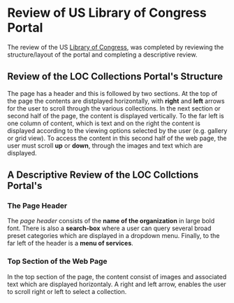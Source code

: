 # Review of US Library of Congress Portal
The review of the US [Library of Congress](/ "Library of Congress Collections Portal"), was completed by reviewing the structure/layout of the portal and completing a descriptive review.


## Review of the LOC Collections Portal's Structure
The page has a header and this is followed by two sections. At the top of the page the contents are distplayed horizontally, with **right** and **left** arrows for the user to scroll through the various collections. In the next section or second half of the page, the content is displayed vertically. To the far left is one column of content, which is text and on the right the content is displayed according to the viewing options selected by the user (e.g. gallery or grid view). To access the content in this second half of the web page, the user must scroll **up** or **down**, through the images and text which are displayed.


## A Descriptive Review of the LOC Collctions Portal's 

### The Page Header
The *page header* consists of the **name of the organization** in large bold font. There is also a **search-box** where a user can query several broad preset categories which are displayed in a dropdown menu. Finally, to the far left of the header is a **menu of services**.

### Top Section of the Web Page
In the top section of the page, the content consist of images and associated text which are displayed horizontaly. A right and left arrow, enables the user to scroll right or left to select a collection.

 

